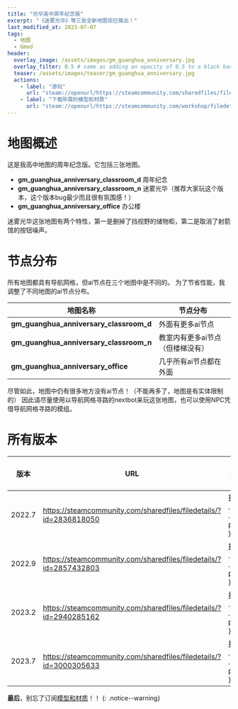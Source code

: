 ```yaml
---
title: "光华高中周年纪念版"
excerpt: "《迷雾光华》等三张全新地图现已推出！"
last_modified_at: 2023-07-07
tags:
  - 地图
  - Gmod
header:
  overlay_image: /assets/images/gm_guanghua_anniversary.jpg
  overlay_filter: 0.5 # same as adding an opacity of 0.5 to a black background
  teaser: /assets/images/teaser/gm_guanghua_anniversary.jpg
  actions:
    - label: "游玩"
      url: "steam://openurl/https://steamcommunity.com/sharedfiles/filedetails/?id=3000305633"
    - label: "下载所需的模型和材质"
      url: "steam://openurl/https://steamcommunity.com/workshop/filedetails/?id=3000306476"
---
```


# 地图概述

这是我高中地图的周年纪念版。它包括三张地图。

- **gm_guanghua_anniversary_classroom_d** 周年纪念
- **gm_guanghua_anniversary_classroom_n** 迷雾光华（推荐大家玩这个版本，这个版本bug最少而且很有氛围感！）
- **gm_guanghua_anniversary_office** 办公楼

迷雾光华这张地图有两个特性，第一是删掉了挡视野的储物柜，第二是取消了射箭馆的按钮噪声。

# 节点分布

所有地图都具有导航网格，但ai节点在三个地图中是不同的。
为了节省性能，我调整了不同地图的ai节点分布。

| 地图名称                                | 节点分布                         |
| --------------------------------------- | -------------------------------- |
| **gm_guanghua_anniversary_classroom_d** | 外面有更多ai节点                 |
| **gm_guanghua_anniversary_classroom_n** | 教室内有更多ai节点（但楼梯没有） |
| **gm_guanghua_anniversary_office**      | 几乎所有ai节点都在外面           |

尽管如此，地图中仍有很多地方没有ai节点！（不能再多了，地图是有实体限制的）
因此请尽量使用以导航网格寻路的nextbot来玩这张地图，也可以使用NPC凭借导航网格寻路的模组。

# 所有版本

| 版本   | URL                                                          | 在Steam中打开                                                | 备注           |
| ------ | ------------------------------------------------------------ | ------------------------------------------------------------ | -------------- |
| 2022.7 | https://steamcommunity.com/sharedfiles/filedetails/?id=2836818050 | [打开](steam://openurl/https://steamcommunity.com/sharedfiles/filedetails/?id=2836818050){: .btn .btn--primary } | 最老的版本     |
| 2022.9 | https://steamcommunity.com/sharedfiles/filedetails/?id=2857432803 | [打开](steam://openurl/https://steamcommunity.com/sharedfiles/filedetails/?id=2857432803){: .btn .btn--primary } | 夜间版本       |
| 2023.2 | https://steamcommunity.com/sharedfiles/filedetails/?id=2940285162 | [打开](steam://openurl/https://steamcommunity.com/sharedfiles/filedetails/?id=2940285162){: .btn .btn--primary } | 2023部分重制版 |
| 2023.7 | https://steamcommunity.com/sharedfiles/filedetails/?id=3000305633 | [打开](steam://openurl/https://steamcommunity.com/sharedfiles/filedetails/?id=3000305633){: .btn .btn--primary } | 周年纪念版     |

**最后**，别忘了订阅[模型和材质](steam://openurl/https://steamcommunity.com/workshop/filedetails/?id=3000306476)！！
{: .notice--warning}
